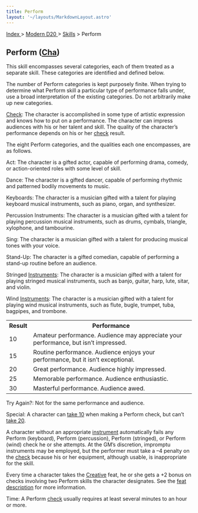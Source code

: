 ```yaml
---
title: Perform
layout: '~/layouts/MarkdownLayout.astro'
---
```


[ Index ](/) > [ Modern D20 ](/modern.d20.srd) > [Skills](/modern.d20.srd/skills) > Perform

## Perform ([Cha](/modern.d20.srd/basics/ability.scores))

This skill encompasses several categories, each of them treated as a separate
skill. These categories are identified and defined below.

The number of Perform categories is kept purposely finite. When trying to
determine what Perform skill a particular type of performance falls under, use
a broad interpretation of the existing categories. Do not arbitrarily make up
new categories.

[Check](/modern.d20.srd/skills/skill.basics.php#skill): The character is
accomplished in some type of artistic expression and knows how to put on a
performance. The character can impress audiences with his or her talent and
skill. The quality of the character’s performance depends on his or her
[check](/modern.d20.srd/skills/skill.basics.php#skill) result.

The eight Perform categories, and the qualities each one encompasses, are as
follows.

Act: The character is a gifted actor, capable of performing drama, comedy, or
action-oriented roles with some level of skill.

Dance: The character is a gifted dancer, capable of performing rhythmic and
patterned bodily movements to music.

Keyboards: The character is a musician gifted with a talent for playing
keyboard musical instruments, such as piano, organ, and synthesizer.

Percussion Instruments: The character is a musician gifted with a talent for
playing percussion musical instruments, such as drums, cymbals, triangle,
xylophone, and tambourine.

Sing: The character is a musician gifted with a talent for producing musical
tones with your voice.

Stand-Up: The character is a gifted comedian, capable of performing a stand-up
routine before an audience.

Stringed [Instruments](/modern.d20.srd/equipment/professional.equipment): The
character is a musician gifted with a talent for playing stringed musical
instruments, such as banjo, guitar, harp, lute, sitar, and violin.

Wind [Instruments](/modern.d20.srd/equipment/professional.equipment): The
character is a musician gifted with a talent for playing wind musical
instruments, such as flute, bugle, trumpet, tuba, bagpipes, and trombone.


<table> <tr><th>Result</th> <th>Performance</th></tr> <tr><td> 10</td><td> Amateur performance. Audience may appreciate your performance, but isn’t impressed. </td></tr> <tr class="shaded"><td> 15</td><td> Routine performance. Audience enjoys your performance, but it isn’t exceptional. </td></tr> <tr><td> 20</td><td> Great performance. Audience highly impressed. </td></tr> <tr class="shaded"><td> 25</td><td> Memorable performance. Audience enthusiastic. </td></tr> <tr><td> 30</td><td> Masterful performance. Audience awed. </td></tr> </table>


Try Again?: Not for the same performance and audience.

Special: A character can [take 10](/modern.d20.srd/skills/skill.basics.php#take10) when making a Perform
check, but can’t [take 20](/modern.d20.srd/skills/skill.basics.php#take20).

A character without an appropriate
[instrument](/modern.d20.srd/equipment/professional.equipment) automatically
fails any Perform (keyboard), Perform (percussion), Perform (stringed), or
Perform (wind) check he or she attempts. At the GM’s discretion, impromptu
instruments may be employed, but the performer must take a –4 penalty on the
[check](/modern.d20.srd/skills/skill.basics.php#skill) because his or her
equipment, although usable, is inappropriate for the skill.

Every time a character takes the [Creative](/modern.d20.srd/feats/creative)
feat, he or she gets a +2 bonus on checks involving two Perform skills the
character designates. See the [feat description](/modern.d20.srd/feats/creative) for more information.

Time: A Perform [check](/modern.d20.srd/skills/skill.basics.php#skill) usually
requires at least several minutes to an hour or more.

